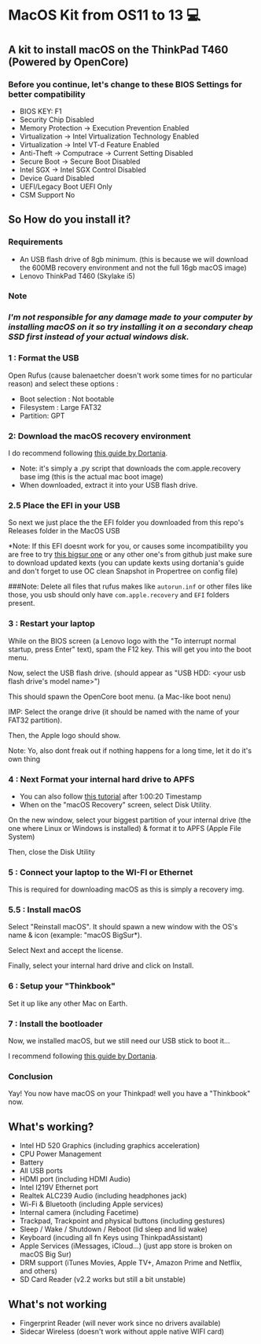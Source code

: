 # MacOS Kit from OS11 to 13 💻
## A kit to install macOS on the ThinkPad T460 (Powered by OpenCore)

### Before you continue, let's change to these BIOS Settings for better compatibility
* BIOS KEY: F1
* Security Chip Disabled
* Memory Protection -> Execution Prevention Enabled
* Virtualization -> Intel Virtualization Technology Enabled
* Virtualization -> Intel VT-d Feature Enabled
* Anti-Theft -> Computrace -> Current Setting Disabled
* Secure Boot -> Secure Boot Disabled
* Intel SGX -> Intel SGX Control Disabled
* Device Guard Disabled
* UEFI/Legacy Boot UEFI Only
* CSM Support No

## So How do you install it?
### Requirements
* An USB flash drive of 8gb minimum. (this is because we will download the 600MB recovery environment and not the full 16gb macOS image)
* Lenovo ThinkPad T460 (Skylake i5)

### Note
### _I'm not responsible for any damage made to your computer by installing macOS on it so try installing it on a secondary cheap SSD first instead of your actual windows disk._

### 1 : Format the USB
Open Rufus (cause balenaetcher doesn't work some times for no particular reason) and select these options :
* Boot selection : Not bootable
* Filesystem : Large FAT32
* Partition: GPT

### 2: Download the macOS recovery environment
I do recommend following [this guide by Dortania](https://dortania.github.io/OpenCore-Install-Guide/installer-guide/).
* Note: it's simply a .py script that downloads the com.apple.recovery base img (this is the actual mac boot image)
* When downloaded, extract it into your USB flash drive.

### 2.5 Place the EFI in your USB
So next we just place the the EFI folder you downloaded from this repo's Releases folder in the MacOS USB

*Note: If this EFI doesnt work for you, or causes some incompatibility you are free to try [this bigsur one](https://github.com/AsherCarneiro/T460-MacOS-BigSur) or any other one's from github just make sure to download updated kexts (you can update kexts using dortania's guide and don't forget to use OC clean Snapshot in Propertree on config file)

###Note: Delete all files that rufus makes like `autorun.inf` or other files like those, you usb should only have `com.apple.recovery` and `EFI` folders present.

### 3 : Restart your laptop
While on the BIOS screen (a Lenovo logo with the "To interrupt normal startup, press Enter" text), spam the F12 key.
This will get you into the boot menu.

Now, select the USB flash drive. (should appear as "USB HDD: <your usb flash drive's model name>")

This should spawn the OpenCore boot menu. (a Mac-like boot nenu)

IMP: Select the orange drive (it should be named with the name of your FAT32 partition).

Then, the Apple logo should show.

Note: Yo, also dont freak out if nothing happens for a long time, let it do it's own thing

### 4 : Next Format your internal hard drive to APFS
* You can also follow [this tutorial](https://youtu.be/Gaosub7FRf4?feature=shared) after 1:00:20 Timestamp
* When on the "macOS Recovery" screen, select Disk Utility.

On the new window, select your biggest partition of your internal drive (the one where Linux or Windows is installed) & format it to APFS (Apple File System) 

Then, close the Disk Utility

### 5 : Connect your laptop to the WI-FI or Ethernet
This is required for downloading macOS as this is simply a recovery img.

### 5.5 : Install macOS
Select "Reinstall macOS". It should spawn a new window with the OS's name & icon (example: "macOS BigSur*).

Select Next and accept the license.

Finally, select your internal hard drive and click on Install.
    
### 6 : Setup your "Thinkbook"
Set it up like any other Mac on Earth.

### 7 : Install the bootloader
Now, we installed macOS, but we still need our USB stick to boot it...

I recommend following [this guide by Dortania](https://dortania.github.io/OpenCore-Post-Install/universal/oc2hdd.html#grabbing-opencore-off-the-usb).

### Conclusion
Yay! You now have macOS on your Thinkpad! well you have a "Thinkbook" now.

## What's working?
* Intel HD 520 Graphics (including graphics acceleration)
* CPU Power Management
* Battery
* All USB ports
* HDMI port (including HDMI Audio)
* Intel I219V Ethernet port
* Realtek ALC239 Audio (including headphones jack)
* Wi-Fi & Bluetooth (including Apple services)
* Internal camera (including Facetime)
* Trackpad, Trackpoint and physical buttons (including gestures)
* Sleep / Wake / Shutdown / Reboot (lid sleep and lid wake)
* Keyboard (incuding all fn Keys using ThinkpadAssistant)
* Apple Services (iMessages, iCloud...) (just app store is broken on macOS Big Sur)
* DRM support (iTunes Movies, Apple TV+, Amazon Prime and Netflix, and others)
* SD Card Reader (v2.2 works but still a bit unstable)

## What's **not** working
* Fingerprint Reader (will never work since no drivers available)
* Sidecar Wireless (doesn't work without apple native WIFI card)
